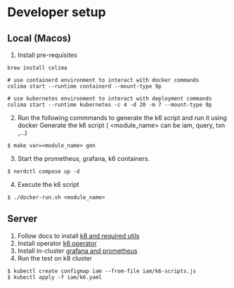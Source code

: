 # Developer setup

## Local (Macos)
1. Install pre-requisites 
```
brew install colima

# use containerd environment to interact with docker commands
colima start --runtime containerd --mount-type 9p

# use kubernetes environment to interact with deployment commands
colima start --runtime kubernetes -c 4 -d 20 -m 7 --mount-type 9p
```

2. Run the following commmands to generate the k6 script and run it using docker
Generate the k6 script ( <module_name> can be iam, query, txn ,...)
```
$ make var=<module_name> gen
```

3. Start the prometheus, grafana, k6 containers.
```
$ nerdctl compose up -d
```

4. Execute the k6 script
```
$ ./docker-run.sh <module_name>
```

## Server
1. Follow docs to install [k8 and required utils](docs/k8-setup.md)
2. Install operator [k6 operator](https://k6.io/blog/running-distributed-tests-on-k8s/)
3. Install in-cluster [grafana and prometheus](docs/grafana-setup.md)
4. Run the test on k8 cluster
```
$ kubectl create configmap iam --from-file iam/k6-scripts.js
$ kubectl apply -f iam/k6.yaml
```


